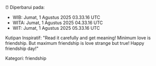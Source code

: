 ⏰ Diperbarui pada:
- WIB: Jumat, 1 Agustus 2025 03.33.16 UTC
- WITA: Jumat, 1 Agustus 2025 04.33.16 UTC
- WIT: Jumat, 1 Agustus 2025 05.33.16 UTC

Kutipan Inspiratif:
"Read it carefully and get meaning! Minimum love is friendship. But maximum friendship is love strange but true! Happy friendship day!"


Kategori: friendship

